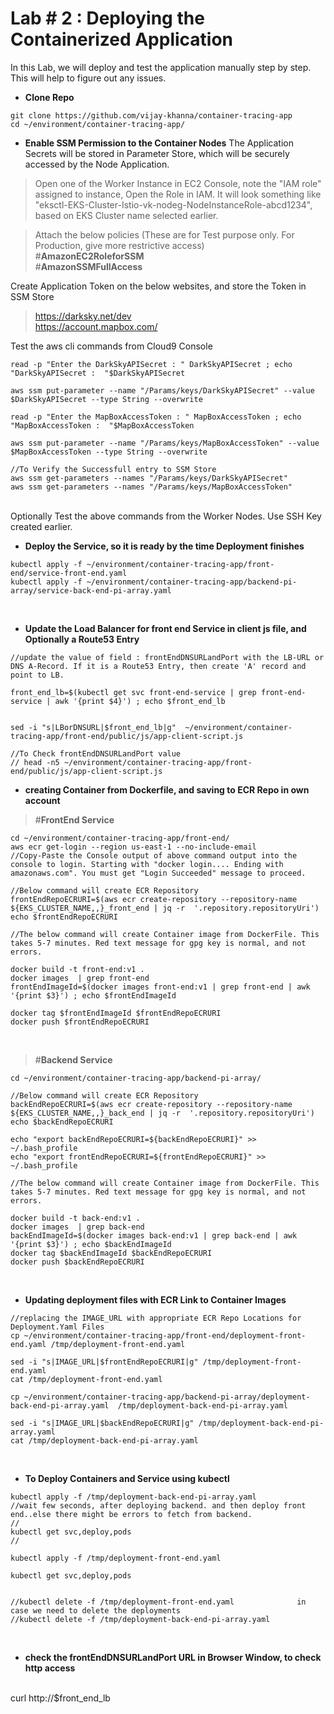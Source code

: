 # Lab # 2 : Deploying the Containerized Application 
In this Lab, we will deploy and test the application manually step by step. This will help to figure out any issues. 

* **Clone Repo**
```
git clone https://github.com/vijay-khanna/container-tracing-app
cd ~/environment/container-tracing-app/
```


* **Enable SSM Permission to the Container Nodes**
The Application Secrets will be stored in Parameter Store, which will be securely accessed by the Node Application. 

>Open one of the Worker Instance in EC2 Console, note the "IAM role" assigned to instance, Open the Role in IAM. 
It will look something like "eksctl-EKS-Cluster-Istio-vk-nodeg-NodeInstanceRole-abcd1234", based on EKS Cluster name selected earlier. </br>

> Attach the below policies (These are for Test purpose only. For Production, give more restrictive access)</br>
>#**AmazonEC2RoleforSSM**</br>
>#**AmazonSSMFullAccess**</br>


Create Application Token on the below websites, and store the Token in SSM Store</br>
>https://darksky.net/dev</br>
>https://account.mapbox.com/</br>

Test the aws cli commands from Cloud9 Console

```
read -p "Enter the DarkSkyAPISecret : " DarkSkyAPISecret ; echo "DarkSkyAPISecret :  "$DarkSkyAPISecret

aws ssm put-parameter --name "/Params/keys/DarkSkyAPISecret" --value $DarkSkyAPISecret --type String --overwrite

read -p "Enter the MapBoxAccessToken : " MapBoxAccessToken ; echo "MapBoxAccessToken :  "$MapBoxAccessToken

aws ssm put-parameter --name "/Params/keys/MapBoxAccessToken" --value $MapBoxAccessToken --type String --overwrite

//To Verify the Successfull entry to SSM Store
aws ssm get-parameters --names "/Params/keys/DarkSkyAPISecret"
aws ssm get-parameters --names "/Params/keys/MapBoxAccessToken"
```
</br>
Optionally Test the above commands from the Worker Nodes. Use SSH Key created earlier.

</br>

* **Deploy the Service, so it is ready by the time Deployment finishes**
```
kubectl apply -f ~/environment/container-tracing-app/front-end/service-front-end.yaml 
kubectl apply -f ~/environment/container-tracing-app/backend-pi-array/service-back-end-pi-array.yaml 
```
</br>

* **Update the Load Balancer for front end Service in client js file, and Optionally a Route53 Entry**
```
//update the value of field : frontEndDNSURLandPort with the LB-URL or DNS A-Record. If it is a Route53 Entry, then create 'A' record and point to LB.

front_end_lb=$(kubectl get svc front-end-service | grep front-end-service | awk '{print $4}') ; echo $front_end_lb 


sed -i "s|LBorDNSURL|$front_end_lb|g"  ~/environment/container-tracing-app/front-end/public/js/app-client-script.js

//To Check frontEndDNSURLandPort value
// head -n5 ~/environment/container-tracing-app/front-end/public/js/app-client-script.js 
```

* **creating Container from Dockerfile, and saving to ECR Repo in own account**

>#**FrontEnd Service**</br>
```
cd ~/environment/container-tracing-app/front-end/       
aws ecr get-login --region us-east-1 --no-include-email  
//Copy-Paste the Console output of above command output into the console to login. Starting with "docker login.... Ending with amazonaws.com". You must get "Login Succeeded" message to proceed.

//Below command will create ECR Repository
frontEndRepoECRURI=$(aws ecr create-repository --repository-name ${EKS_CLUSTER_NAME,,}_front_end | jq -r  '.repository.repositoryUri') 
echo $frontEndRepoECRURI  

//The below command will create Container image from DockerFile. This takes 5-7 minutes. Red text message for gpg key is normal, and not errors. 

docker build -t front-end:v1 .      
docker images  | grep front-end    
frontEndImageId=$(docker images front-end:v1 | grep front-end | awk '{print $3}') ; echo $frontEndImageId   

docker tag $frontEndImageId $frontEndRepoECRURI 
docker push $frontEndRepoECRURI  
```
</br>

>#**Backend Service**</br>
```
cd ~/environment/container-tracing-app/backend-pi-array/       
 
//Below command will create ECR Repository
backEndRepoECRURI=$(aws ecr create-repository --repository-name ${EKS_CLUSTER_NAME,,}_back_end | jq -r  '.repository.repositoryUri') 
echo $backEndRepoECRURI  

echo "export backEndRepoECRURI=${backEndRepoECRURI}" >> ~/.bash_profile
echo "export frontEndRepoECRURI=${frontEndRepoECRURI}" >> ~/.bash_profile

//The below command will create Container image from DockerFile. This takes 5-7 minutes. Red text message for gpg key is normal, and not errors. 

docker build -t back-end:v1 .
docker images  | grep back-end    
backEndImageId=$(docker images back-end:v1 | grep back-end | awk '{print $3}') ; echo $backEndImageId   
docker tag $backEndImageId $backEndRepoECRURI  
docker push $backEndRepoECRURI 
```
</br>

* **Updating deployment files with ECR Link to Container Images**
```
//replacing the IMAGE_URL with appropriate ECR Repo Locations for Deployment.Yaml Files
cp ~/environment/container-tracing-app/front-end/deployment-front-end.yaml /tmp/deployment-front-end.yaml

sed -i "s|IMAGE_URL|$frontEndRepoECRURI|g" /tmp/deployment-front-end.yaml
cat /tmp/deployment-front-end.yaml

cp ~/environment/container-tracing-app/backend-pi-array/deployment-back-end-pi-array.yaml  /tmp/deployment-back-end-pi-array.yaml

sed -i "s|IMAGE_URL|$backEndRepoECRURI|g" /tmp/deployment-back-end-pi-array.yaml
cat /tmp/deployment-back-end-pi-array.yaml
```
</br>

* **To Deploy Containers and Service using kubectl**

```
kubectl apply -f /tmp/deployment-back-end-pi-array.yaml
//wait few seconds, after deploying backend. and then deploy front end..else there might be errors to fetch from backend.
//
kubectl get svc,deploy,pods
//

kubectl apply -f /tmp/deployment-front-end.yaml

kubectl get svc,deploy,pods


//kubectl delete -f /tmp/deployment-front-end.yaml              in case we need to delete the deployments
//kubectl delete -f /tmp/deployment-back-end-pi-array.yaml 
```

</br>



* **check the frontEndDNSURLandPort URL in Browser Window, to check http access**
</br>
curl http://$front_end_lb



